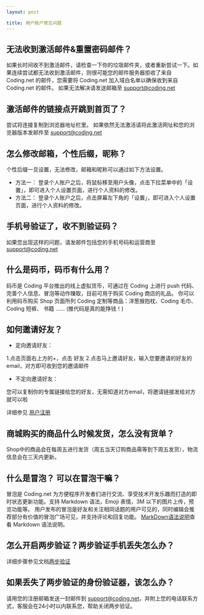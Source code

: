```yaml
---
layout: post

title: 用户账户常见问题
---
```



## 无法收到激活邮件&重置密码邮件？

如果长时间收不到激活邮件，请检查一下你的垃圾邮件夹，或者重新尝试一下。如果连续尝试都无法收到激活邮件，则很可能您的邮件服务器拒收了来自 Coding.net 的邮件，您需要将 Coding.net 加入域白名单以确保收到来自 Coding.net 的邮件。
如果无法解决请发送邮箱至 support@coding.net


## 激活邮件的链接点开跳到首页了？

尝试将连接复制到浏览器地址栏里。
如果依然无法激活请将此激活网址和您的浏览器版本发邮件至 support@coding.net

## 怎么修改邮箱，个性后缀，昵称？

 个性后缀一旦设置，无法修改，邮箱和昵称可以通过如下方法设置。
 
 - 方法一：
 登录个人账户之后，将鼠标移至用户头像，点击下拉菜单中的「设置」，即可进入个人设置页面，进行个人资料的修改。
 - 方法二：
 登录个人账户之后，点击屏幕左下角的「设置」，即可进入个人设置页面，进行个人资料的修改。

## 手机号验证了，收不到验证码？

如果您出现这样的问题，请发邮件包括您的手机号码和运营商至 support@coding.net
                   
## 什么是码币，码币有什么用？

码币是 Coding 平台推出的线上虚拟货币，可通过在 Coding 上进行 push 代码、完善个人信息、冒泡等动作赚取，目前可用于购买 Coding 商店的礼品。
你可以利用码币购买 Shop 页面所列 Coding 定制等商品：洋葱猴抱枕、Coding 毛巾、Coding 短裤、 书籍 ...... (推代码是真的能挣钱！)

## 如何邀请好友？

 - 定向邀请好友：
 
 1.点击页面右上方的+，点击 好友
 2.点击马上邀请好友，输入您要邀请的好友的email，对方即可收到您的邀请邮件
 
 - 不定向邀请好友：
 
 您可以复制你的专属链接给您的好友，无需知道对方email，将邀请链接发给对方就可以啦

 详细参见 [用户注册](/help/doc/account/register)

## 商城购买的商品什么时候发货，怎么没有货单？

Shop中的商品会在每周五进行发货（周五当天订购商品需等到下周五发货），物流信息会在三天内更新。

## 什么是冒泡？ 可以在冒泡干嘛？

冒泡是 Coding.net 为方便程序开发者们进行交流、享受技术开发乐趣而打造的即时状态更新功能。支持 Markdown 语法，Emoji 表情，3M 以下的图片上传，预览功能等。
用户发布的冒泡是好友和关注相同话题的用户可见的，同时编辑会推荐部分有价值的冒泡广场可见，并支持评论和回复功能。
[MarkDown语法说明](/help/doc/project/markdown.html)查看 Markdown 语法说明。

## 怎么开启两步验证？两步验证手机丢失怎么办？

详细步骤参见文档[两步验证](/help/doc/account/2fa.html)

## 如果丢失了两步验证的身份验证器，该怎么办？

请用您的注册邮箱发送一封邮件到 support@coding.net，并附上您的电话联系方式，客服会在24小时以内联系您，帮助关闭两步验证。